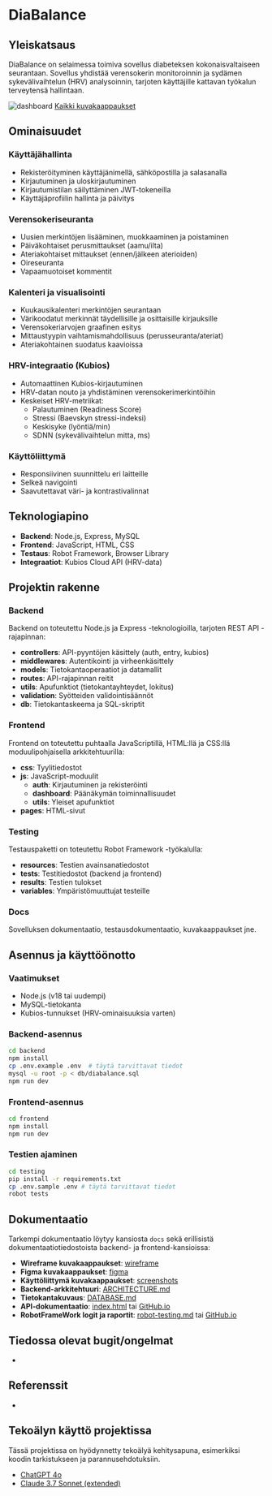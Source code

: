 # DiaBalance

## Yleiskatsaus

DiaBalance on selaimessa toimiva sovellus diabeteksen kokonaisvaltaiseen seurantaan. Sovellus yhdistää verensokerin monitoroinnin ja sydämen sykevälivaihtelun (HRV) analysoinnin, tarjoten käyttäjille kattavan työkalun terveytensä hallintaan.

![dashboard](https://github.com/user-attachments/assets/3becef6f-b702-4b01-86bd-fdec97a92b29)
[Kaikki kuvakaappaukset](docs/screenshots)

## Ominaisuudet

### Käyttäjähallinta
- Rekisteröityminen käyttäjänimellä, sähköpostilla ja salasanalla
- Kirjautuminen ja uloskirjautuminen
- Kirjautumistilan säilyttäminen JWT-tokeneilla
- Käyttäjäprofiilin hallinta ja päivitys

### Verensokeriseuranta
- Uusien merkintöjen lisääminen, muokkaaminen ja poistaminen
- Päiväkohtaiset perusmittaukset (aamu/ilta)
- Ateriakohtaiset mittaukset (ennen/jälkeen aterioiden)
- Oireseuranta
- Vapaamuotoiset kommentit

### Kalenteri ja visualisointi
- Kuukausikalenteri merkintöjen seurantaan
- Värikoodatut merkinnät täydellisille ja osittaisille kirjauksille
- Verensokeriarvojen graafinen esitys
- Mittaustyypin vaihtamismahdollisuus (perusseuranta/ateriat)
- Ateriakohtainen suodatus kaavioissa

### HRV-integraatio (Kubios)
- Automaattinen Kubios-kirjautuminen
- HRV-datan nouto ja yhdistäminen verensokerimerkintöihin
- Keskeiset HRV-metriikat:
  - Palautuminen (Readiness Score)
  - Stressi (Baevskyn stressi-indeksi)
  - Keskisyke (lyöntiä/min)
  - SDNN (sykevälivaihtelun mitta, ms)

### Käyttöliittymä
- Responsiivinen suunnittelu eri laitteille
- Selkeä navigointi
- Saavutettavat väri- ja kontrastivalinnat

## Teknologiapino

- **Backend**: Node.js, Express, MySQL
- **Frontend**: JavaScript, HTML, CSS
- **Testaus**: Robot Framework, Browser Library
- **Integraatiot**: Kubios Cloud API (HRV-data)

## Projektin rakenne

### Backend
Backend on toteutettu Node.js ja Express -teknologioilla, tarjoten REST API -rajapinnan:

- **controllers**: API-pyyntöjen käsittely (auth, entry, kubios)
- **middlewares**: Autentikointi ja virheenkäsittely
- **models**: Tietokantaoperaatiot ja datamallit
- **routes**: API-rajapinnan reitit
- **utils**: Apufunktiot (tietokantayhteydet, lokitus)
- **validation**: Syötteiden validointisäännöt
- **db**: Tietokantaskeema ja SQL-skriptit

### Frontend
Frontend on toteutettu puhtaalla JavaScriptillä, HTML:llä ja CSS:llä moduulipohjaisella arkkitehtuurilla:

- **css**: Tyylitiedostot
- **js**: JavaScript-moduulit
  - **auth**: Kirjautuminen ja rekisteröinti
  - **dashboard**: Päänäkymän toiminnallisuudet
  - **utils**: Yleiset apufunktiot
- **pages**: HTML-sivut

### Testing
Testauspaketti on toteutettu Robot Framework -työkalulla:

- **resources**: Testien avainsanatiedostot
- **tests**: Testitiedostot (backend ja frontend)
- **results**: Testien tulokset
- **variables**: Ympäristömuuttujat testeille

### Docs
Sovelluksen dokumentaatio, testausdokumentaatio, kuvakaappaukset jne.

## Asennus ja käyttöönotto

### Vaatimukset
- Node.js (v18 tai uudempi)
- MySQL-tietokanta
- Kubios-tunnukset (HRV-ominaisuuksia varten)

### Backend-asennus
```bash
cd backend
npm install
cp .env.example .env  # täytä tarvittavat tiedot
mysql -u root -p < db/diabalance.sql
npm run dev
```

### Frontend-asennus

```bash
cd frontend
npm install
npm run dev
```

### Testien ajaminen

```bash
cd testing
pip install -r requirements.txt
cp .env.sample .env # täytä tarvittavat tiedot
robot tests
```

## Dokumentaatio

Tarkempi dokumentaatio löytyy kansiosta `docs` sekä erillisistä dokumentaatiotiedostoista backend- ja frontend-kansioissa:
* **Wireframe kuvakaappaukset**: [wireframe](docs/wireframe)
* **Figma kuvakaappaukset**: [figma](docs/figma)
* **Käyttöliittymä kuvakaappaukset**: [screenshots](docs/screenshots)
* **Backend-arkkitehtuuri**: [ARCHITECTURE.md](backend/docs/ARCHITECTURE.md)
* **Tietokantakuvaus**: [DATABASE.md](backend/docs/DATABASE.md)
* **API-dokumentaatio**: [index.html](backend/apidoc/index.html) tai [GitHub.io](https://kana542.github.io/DiaBalance/apidoc.html)
* **RobotFrameWork logit ja raportit**: [robot-testing.md](docs/robot-testing.md) tai [GitHub.io](https://kana542.github.io/DiaBalance/)

##  Tiedossa olevat bugit/ongelmat
-

## Referenssit
-

## Tekoälyn käyttö projektissa
Tässä projektissa on hyödynnetty tekoälyä kehitysapuna, esimerkiksi koodin tarkistukseen ja parannusehdotuksiin.
- [ChatGPT 4o](https://chatgpt.com/)
- [Claude 3.7 Sonnet (extended)](https://claude.ai)
